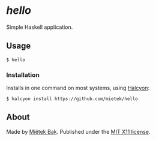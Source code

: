_hello_
=======

Simple Haskell application.


Usage
-----

```
$ hello
```


### Installation

Installs in one command on most systems, using [Halcyon](https://halcyon.sh/):

```
$ halcyon install https://github.com/mietek/hello
```


About
-----

Made by [Miëtek Bak](https://mietek.io/).  Published under the [MIT X11 license](https://mietek.io/license/).
